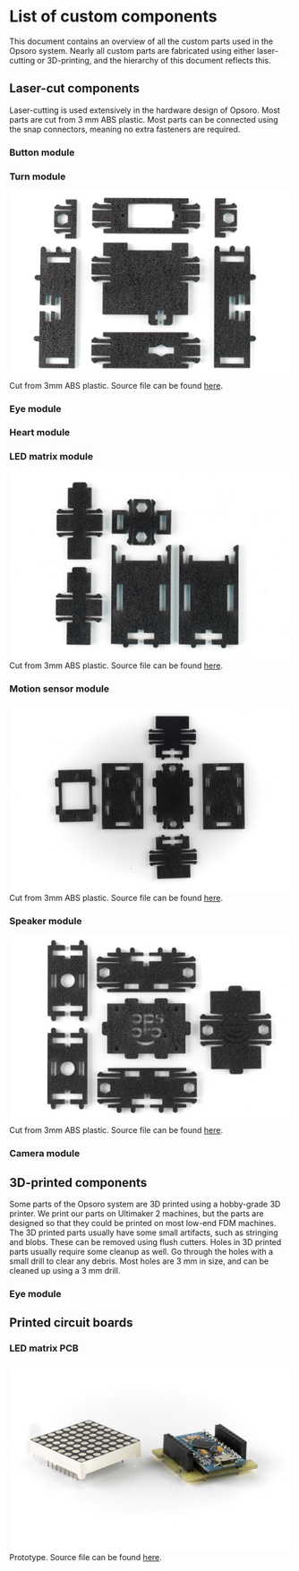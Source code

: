 # List of custom components
This document contains an overview of all the custom parts used in the Opsoro
system. Nearly all custom parts are fabricated using either laser-cutting or
3D-printing, and the hierarchy of this document reflects this.

## Laser-cut components
Laser-cutting is used extensively in the hardware design of Opsoro. Most parts
are cut from 3 mm ABS plastic. Most parts can be connected using the
snap connectors, meaning no extra fasteners are required.

### Button module

### Turn module
![](/images/turn-module/laser-cut.jpg)
Cut from 3mm ABS plastic. Source file can be found [here](https://github.com/OPSORO/BUILD/blob/master/modules/turn/turn_module.3dm).

### Eye module

### Heart module

### LED matrix module
![](/images/led-matrix-module/laser-cut.jpg)
Cut from 3mm ABS plastic. Source file can be found [here](https://github.com/OPSORO/BUILD/blob/master/modules/matrix/matrix_module_new.3dm).

### Motion sensor module
![](/images/motion-sensor-module/laser-cut.jpg)
Cut from 3mm ABS plastic. Source file can be found [here](https://github.com/OPSORO/BUILD/blob/master/modules/pir-motion/pir-motion.3dm).

### Speaker module
![](/images/speaker-module/laser-cut.jpg)
Cut from 3mm ABS plastic. Source file can be found [here](https://github.com/OPSORO/BUILD/blob/master/modules/speaker/speaker_module.3dm).

### Camera module

## 3D-printed components
Some parts of the Opsoro system are 3D printed using a hobby-grade 3D printer.
We print our parts on Ultimaker 2 machines, but the parts are designed so that
they could be printed on most low-end FDM machines. The 3D printed parts usually
have some small artifacts, such as stringing and blobs. These can be removed
using flush cutters. Holes in 3D printed parts usually require some cleanup as
well. Go through the holes with a small drill to clear any debris. Most holes
are 3 mm in size, and can be cleaned up using a 3 mm drill.

### Eye module

## Printed circuit boards

### LED matrix PCB
![](/images/led-matrix-module/matrix-pcb.jpg)
Prototype. Source file can be found [here](https://github.com/OPSORO/BUILD/tree/master/modules/matrix/led-matrix-proto).
